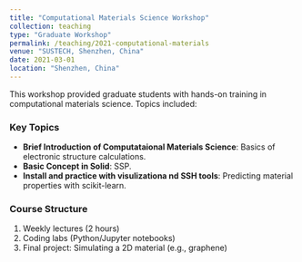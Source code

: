 ```yaml
---
title: "Computational Materials Science Workshop"
collection: teaching
type: "Graduate Workshop"
permalink: /teaching/2021-computational-materials
venue: "SUSTECH, Shenzhen, China"
date: 2021-03-01
location: "Shenzhen, China"
---
```

This workshop provided graduate students with hands-on training in computational materials science. Topics included:

### Key Topics
- **Brief Introduction of Computataional Materials Science**: Basics of electronic structure calculations.
- **Basic Concept in Solid**: SSP.
- **Install and practice with visulizationa nd SSH tools**: Predicting material properties with scikit-learn.

### Course Structure
1. Weekly lectures (2 hours)
2. Coding labs (Python/Jupyter notebooks)
3. Final project: Simulating a 2D material (e.g., graphene)
